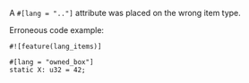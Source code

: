 A `#[lang = ".."]` attribute was placed on the wrong item type.

Erroneous code example:

```compile_fail,E0718
#![feature(lang_items)]

#[lang = "owned_box"]
static X: u32 = 42;
```

